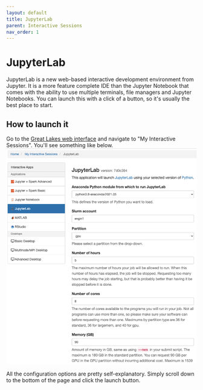 ```yaml
---
layout: default
title: JupyterLab
parent: Interactive Sessions
nav_order: 1
---
```

# JupyterLab

JupyterLab is a new web-based interactive development environment from Jupyter. It is a more feature complete IDE than the Jupyter Notebook that comes with the ability to use multiple terminals, file managers and Jupyter Notebooks. You can launch this with a click of a button, so it's usually the best place to start.

## How to launch it
Go to the [Great Lakes web interface](https://greatlakes.arc-ts.umich.edu/) and navigate to "My Interactive Sessions". You'll see something like below.
![JupyterLab Web Interface](jupyterlab.png)

All the configuration options are pretty self-explanatory. Simply scroll down to the bottom of the page and click the launch button.
